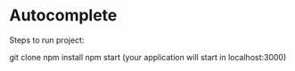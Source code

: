 # Autocomplete

Steps to run project:

git clone <Project>
npm install
npm start (your application will start in localhost:3000)
